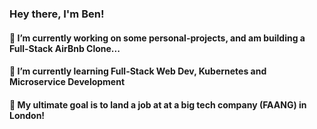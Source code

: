 ### Hey there, I'm Ben!
#### 🔭 I’m currently working on some personal-projects, and am building a Full-Stack AirBnb Clone...
#### 🌱 I’m currently learning Full-Stack Web Dev, Kubernetes and Microservice Development
#### 🎯 My ultimate goal is to land a job at at a big tech company (FAANG) in London!
